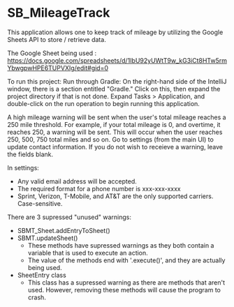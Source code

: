 # SB_MileageTrack

This application allows one to keep track of mileage by utilizing the Google Sheets API to store / retrieve data.

The Google Sheet being used : https://docs.google.com/spreadsheets/d/1IbU92yUWtT9w_kG3iCt8HTw5rmYbwgpwHPE6TUPVXIg/edit#gid=0

To run this project: Run through Gradle: On the right-hand side of the IntelliJ window, there is a section entitled "Gradle."
Click on this, then expand the project directory if that is not done. 
Expand Tasks > Application, and double-click on the run operation to begin running this application.

A high mileage warning will be sent when the user's total mileage reaches a 250 mile threshold. For example, if your total mileage 
is 0, and overtime, it reaches 250, a warning will be sent. This will occur when the user reaches 250, 500, 750 total miles and so on.
Go to settings (from the main UI) to update contact information. If you do not wish to receieve a warning, leave the fields blank.

In settings:

  - Any valid email address will be accepted. 
  - The required format for a phone number is xxx-xxx-xxxx
  - Sprint, Verizon, T-Mobile, and AT&T are the only supported carriers. Case-sensitive.

There are 3 supressed "unused" warnings:

  - SBMT_Sheet.addEntryToSheet()
  - SBMT.updateSheet()
    - These methods have supressed warnings as they both contain a variable that is used to execute an action. 
    - The value of the methods end with '.execute()', and they are actually being used.
  - SheetEntry class
    - This class has a supressed warning as there are methods that aren't used. However, removing these methods will cause the program to crash.
